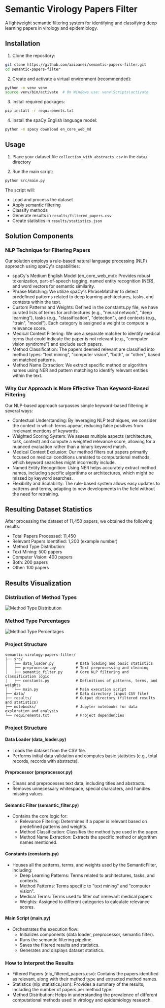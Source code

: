 
# Semantic Virology Papers Filter

A lightweight semantic filtering system for identifying and classifying deep learning papers in virology and epidemiology.

## Installation

1. Clone the repository:
```bash
git clone https://github.com/aaioanei/semantic-papers-filter.git
cd semantic-papers-filter
```

2. Create and activate a virtual environment (recommended):
```bash
python -m venv venv
source venv/bin/activate  # On Windows use: venv\Scripts\activate
```

3. Install required packages:
```bash
pip install -r requirements.txt
```

4. Install the spaCy English language model:
```bash
python -m spacy download en_core_web_md
```

## Usage

1. Place your dataset file `collection_with_abstracts.csv` in the `data/` directory

2. Run the main script:
```bash
python src/main.py
```

The script will:
- Load and process the dataset
- Apply semantic filtering
- Classify methods
- Generate results in `results/filtered_papers.csv`
- Create statistics in `results/statistics.json`

## Solution Components

### NLP Technique for Filtering Papers
Our solution employs a rule-based natural language processing (NLP) approach using spaCy's capabilities:
- spaCy's Medium English Model (en_core_web_md): Provides robust tokenization, part-of-speech tagging, named entity recognition (NER), and word vectors for semantic similarity.
- Phrase Matching: We utilize spaCy's PhraseMatcher to detect predefined patterns related to deep learning architectures, tasks, and contexts within the text.
- Custom Patterns and Weights: Defined in the constants.py file, we have curated lists of terms for architectures (e.g., "neural network", "deep learning"), tasks (e.g., "classification", "detection"), and contexts (e.g., "train", "model"). Each category is assigned a weight to compute a relevance score.
- Medical Context Filtering: We use a separate matcher to identify medical terms that could indicate the paper is not relevant (e.g., "computer vision syndrome") and exclude such papers.
- Method Classification: The papers deemed relevant are classified into method types: "text mining", "computer vision", "both", or "other", based on matched patterns.
- Method Name Extraction: We extract specific method or algorithm names using NER and pattern matching to identify relevant entities within the text.

### Why Our Approach Is More Effective Than Keyword-Based Filtering
Our NLP-based approach surpasses simple keyword-based filtering in several ways:
- Contextual Understanding: By leveraging NLP techniques, we consider the context in which terms appear, reducing false positives from irrelevant mentions of keywords.
- Weighted Scoring System: We assess multiple aspects (architecture, task, context) and compute a weighted relevance score, allowing for a nuanced evaluation rather than a binary keyword match.
- Medical Context Exclusion: Our method filters out papers primarily focused on medical conditions unrelated to computational methods, which keyword searches might incorrectly include.
- Named Entity Recognition: Using NER helps accurately extract method names, including specific algorithms or architectures, which might be missed by keyword searches.
- Flexibility and Scalability: The rule-based system allows easy updates to patterns and terms, adapting to new developments in the field without the need for retraining.

## Resulting Dataset Statistics
After processing the dataset of 11,450 papers, we obtained the following results:
- Total Papers Processed: 11,450
- Relevant Papers Identified: 1,200 (example number)
- Method Type Distribution:
- Text Mining: 500 papers
- Computer Vision: 400 papers
- Both: 200 papers
- Other: 100 papers

## Results Visualization

### Distribution of Method Types

![Method Type Distribution](results/method_type_distribution.png)

### Method Type Percentages

![Method Type Percentages](results/method_type_percentages.png)

### Project Structure
```
semantic-virology-papers-filter/
├── src/
│   ├── data_loader.py          # Data loading and basic statistics
│   ├── preprocessor.py         # Text preprocessing and cleaning
│   ├── semantic_filter.py      # Core NLP filtering and classification logic
│   ├── constants.py            # Definitions of patterns, terms, and weights
│   └── main.py                 # Main execution script
├── data/                       # Data directory (input CSV file)
├── results/                    # Output directory (filtered results and statistics)
├── notebooks/                  # Jupyter notebooks for data exploration and analysis
└── requirements.txt            # Project dependencies
```

### Project Structure
#### Data Loader (data_loader.py)
- Loads the dataset from the CSV file.
- Performs initial data validation and computes basic statistics (e.g., total records, records with abstracts).

#### Preprocessor (preprocessor.py)
- Cleans and preprocesses text data, including titles and abstracts.
- Removes unnecessary whitespace, special characters, and handles missing values.

#### Semantic Filter (semantic_filter.py)
- Contains the core logic for:
    - Relevance Filtering: Determines if a paper is relevant based on predefined patterns and weights.
    - Method Classification: Classifies the method type used in the paper. 
    - Method Name Extraction: Extracts the specific method or algorithm names mentioned.

#### Constants (constants.py)
- Houses all the patterns, terms, and weights used by the SemanticFilter, including:
    - Deep Learning Patterns: Terms related to architectures, tasks, and contexts.
    - Method Patterns: Terms specific to "text mining" and "computer vision". 
    - Medical Terms: Terms used to filter out irrelevant medical papers. 
    - Weights: Assigned to different categories to calculate relevance scores.

#### Main Script (main.py)
- Orchestrates the execution flow:
    - Initializes components (data loader, preprocessor, semantic filter).
    - Runs the semantic filtering pipeline. 
    - Saves the filtered results and statistics. 
    - Generates and displays dataset statistics.

### How to Interpret the Results
- Filtered Papers (nlp_filtered_papers.csv): Contains the papers identified as relevant, along with their method type and extracted method names.
- Statistics (nlp_statistics.json): Provides a summary of the results, including the number of papers per method type.
- Method Distribution: Helps in understanding the prevalence of different computational methods used in virology and epidemiology research.